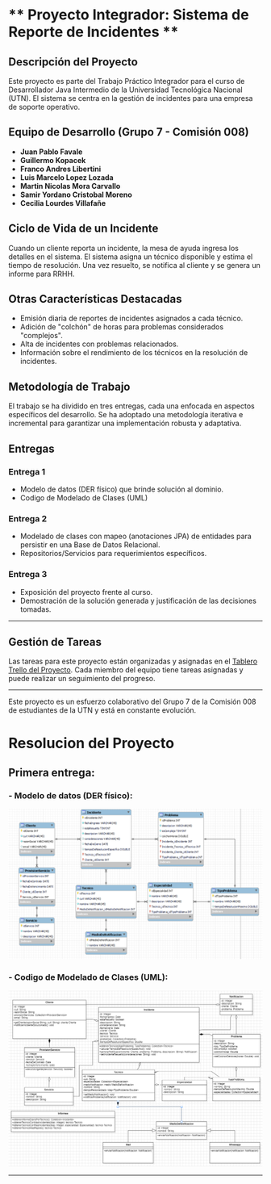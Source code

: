 # ** Proyecto Integrador: Sistema de Reporte de Incidentes **

## Descripción del Proyecto

Este proyecto es parte del Trabajo Práctico Integrador para el curso de Desarrollador Java Intermedio de la Universidad Tecnológica Nacional (UTN). El sistema se centra en la gestión de incidentes para una empresa de soporte operativo.


## Equipo de Desarrollo (Grupo 7 - Comisión 008)

- **Juan Pablo Favale**
- **Guillermo Kopacek**
- **Franco Andres Libertini**
- **Luis Marcelo Lopez Lozada**
- **Martin Nicolas Mora Carvallo**
- **Samir Yordano Cristobal Moreno**
- **Cecilia Lourdes Villafañe**


## Ciclo de Vida de un Incidente

Cuando un cliente reporta un incidente, la mesa de ayuda ingresa los detalles en el sistema. El sistema asigna un técnico disponible y estima el tiempo de resolución. Una vez resuelto, se notifica al cliente y se genera un informe para RRHH.


## Otras Características Destacadas

- Emisión diaria de reportes de incidentes asignados a cada técnico.
- Adición de "colchón" de horas para problemas considerados "complejos".
- Alta de incidentes con problemas relacionados.
- Información sobre el rendimiento de los técnicos en la resolución de incidentes.


## Metodología de Trabajo

El trabajo se ha dividido en tres entregas, cada una enfocada en aspectos específicos del desarrollo. Se ha adoptado una metodología iterativa e incremental para garantizar una implementación robusta y adaptativa.


## Entregas

### Entrega 1

- Modelo de datos (DER físico) que brinde solución al dominio.
- Codigo de Modelado de Clases (UML)

### Entrega 2

- Modelado de clases con mapeo (anotaciones JPA) de entidades para persistir en una Base de Datos Relacional.
- Repositorios/Servicios para requerimientos específicos.

### Entrega 3

- Exposición del proyecto frente al curso.
- Demostración de la solución generada y justificación de las decisiones tomadas.


---


## Gestión de Tareas

Las tareas para este proyecto están organizadas y asignadas en el [Tablero Trello del Proyecto](https://github.com/orgs/DesarrolladorJavaUTNGrupo7/projects/3). Cada miembro del equipo tiene tareas asignadas y puede realizar un seguimiento del progreso.


---


Este proyecto es un esfuerzo colaborativo del Grupo 7 de la Comisión 008 de estudiantes de la UTN y está en constante evolución.



# Resolucion del Proyecto

## Primera entrega:

### - Modelo de datos (DER físico):

![Modelo DER](https://github.com/DesarrolladorJavaUTNGrupo7/TrabajoIntegrador007/blob/main/Diagramas/DER.png)





### - Codigo de Modelado de Clases (UML):

![Modelo UML](https://github.com/DesarrolladorJavaUTNGrupo7/TrabajoIntegrador007/blob/main/Diagramas/Diagrama%20de%20Clases.png)


---

